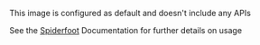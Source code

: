This image is configured as default and doesn't include any APIs

See the [Spiderfoot](https://github.com/smicallef/spiderfoot) Documentation for further details on usage
